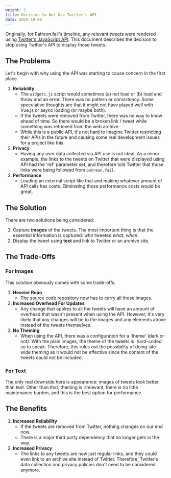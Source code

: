 ```yaml
---
weight: 2
title: Decision to Not Use Twitter's API
date: 2019-10-06
---
```


Originally, for Patreon.fail's timeline, any relevant tweets were rendered using [Twitter's JavaScript API](https://developer.twitter.com/en/docs/twitter-for-websites/embedded-tweets/guides/embedded-tweet-javascript-factory-function).
This document describes the decision to stop using Twitter's API to display those tweets.

## The Problems

Let's begin with why using the API was starting to cause concern in the first place.

1. **Reliability**
   * The `widgets.js` script would sometimes (a) not load or (b) load and throw and an error. There was no pattern or consistency. Some speculative thoughts are that it might not have played well with Vue.js or async loading (or maybe both).
   * If the tweets were removed from Twitter, there was no way to know ahead of time. So there would be a broken link / tweet while something was retrieved from the web archive.
   * While this is a public API, it's not hard to imagine Twitter restricting their APIs in the future and causing some real development issues for a project like this.
2. **Privacy**
   * Having any user data collected via API use is not ideal. As a minor example, the links to the tweets on Twitter that were displayed using API had the 'ref' parameter set, and therefore told Twitter that those links were being followed from `patreon.fail`.
3. **Performance**
   * Loading an external script like that and making whatever amount of API calls has costs. Eliminating those performance costs would be great.

## The Solution

There are two solutions being considered:
1. Capture **images** of the tweets. The most important thing is that the essential information is captured: _who_ tweeted _what_, _when_.
2. Display the tweet using **text** and link to Twitter or an archive site.

## The Trade-Offs

### For Images

This solution obviously comes with some trade-offs.

1. **Heavier Repo**
   * The source code repository now has to carry all those images.
2. **Increased Overhead For Updates**
   * Any change that applies to all the tweets will have an amount of overhead that wasn't present when using the API. However, it's very likely that any changes will be to the images and any elements above instead of the tweets themselves.
3. **No Theming**
   * When using the API, there was a configuration for a 'theme' (dark or not). With the plain images, the theme of the tweets is 'hard-coded' so to speak. Therefore, this rules out the possibility of doing site-wide theming as it would not be effective since the content of the tweets could not be included.

### For Text

The only real downside here is appearance: images of tweets look better than text.
Other than that, theming is irrelevant, there is no little maintenance burden, and this is the best option for performance.

## The Benefits

1. **Increased Reliability**
   * If the tweets are removed from Twitter, nothing changes on our end now.
   * There is a major third party dependency that no longer gets in the way.
2. **Increased Privacy**
   * The links to any tweets are now just regular links, and they could even link to an archive site instead of Twitter. Therefore, Twitter's data collection and privacy policies don't need to be considered anymore.
